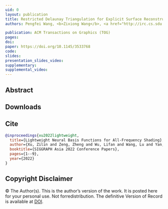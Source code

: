 ```yaml
---
uid: 0
layout: publication
title: Restricted Delaunay Triangulation for Explicit Surface Reconstruction
authors: Pengfei Wang, <b>Zixiong Wang</b>, <a href="http://irc.cs.sdu.edu.cn/~shiqing/index.html" target="_blank">Shiqing Xin</a>, <a href="https://gaoxifeng.github.io" target="_blank">Xifeng Gao</a>, <a href="https://engineering.tamu.edu/cse/profiles/Wang-Wenping.html" target="_blank">Wenping Wang</a>, <a href="http://irc.cs.sdu.edu.cn/~chtu/index.html" target="_blank">Changhe Tu</a>

publication: ACM Transactions on Graphics (TOG)
pages:
doi:
paper: https://doi.org/10.1145/3533768
code:
slides:
presentation_slides_video:
supplementary:
supplemental_video:
---
```


## Abstract

[//]: # (Basis functions provide both the abilities for compact representation and the properties for efficient computation. Therefore, they are pervasively used in rendering to perform all-frequency shading. However, common basis functions, including spherical harmonics &#40;SH&#41;, wavelets, and spherical Gaussians &#40;SG&#41; all have their own limitations, such as low-frequency for SH, not rotationally invariant for wavelets, and no multiple product support for SG. In this paper, we present neural basis functions, an implicit and data-driven set of basis functions that circumvents the limitations with all desired properties. We first introduce a representation neural network that takes any general 2D spherical function &#40;e.g. environment lighting, BRDF, and visibility&#41; as input and projects it onto the latent space as coefficients of our neural basis functions. Then, we design several lightweight neural networks that perform different types of computation, giving our basis functions different computational properties such as double/triple product integrals and rotations. We demonstrate the practicality of our neural basis functions by integrating them into all-frequency shading applications, showing that our method not only achieves a compression rate of 0.39% and 10×-40× better performance than wavelets at equal quality, but also renders all-frequency lighting effects in real-time without the aforementioned limitations from classic basis functions.)

## Downloads

[//]: # ([Paper &#40;23MB&#41;]&#40;{{page.paper}}&#41;{: .btn .btn--primary})
[//]: # ([Supplementary &#40;22MB&#41;]&#40;{{page.supplemental_video}}&#41;{: .btn .btn--primary})

## Cite

```bib
@inproceedings{xu2022lightweight,
  title={Lightweight Neural Basis Functions for All-Frequency Shading},
  author={Xu, Zilin and Zeng, Zheng and Wu, Lifan and Wang, Lu and Yan, Ling-Qi},
  booktitle={SIGGRAPH Asia 2022 Conference Papers},
  pages={1--9},
  year={2022}
}
```
## Copyright Disclaimer
© The Author(s). This is the author’s version of the work. It is posted here for your personal use. Not forredistribution. The definitive Version of Record is available at <a href="{{page.doi}}">DOI</a>.
